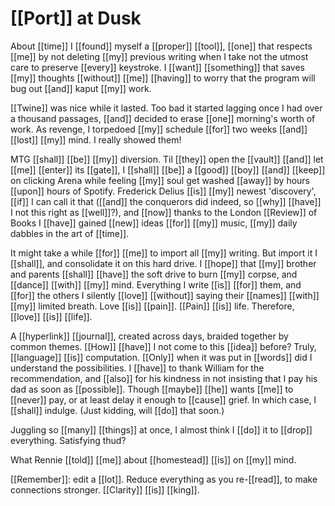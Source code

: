 
# [[Port]] at Dusk


About [[time]] I [[found]] myself a [[proper]] [[tool]], [[one]] that respects [[me]] by not deleting [[my]] previous writing when I take not the utmost care to preserve [[every]] keystroke. I [[want]] [[something]] that saves [[my]] thoughts [[without]] [[me]] [[having]] to worry that the program will bug out [[and]] kaput [[my]] work.

[[Twine]] was nice while it lasted. Too bad it started lagging once I had over a thousand passages, [[and]] decided to erase [[one]] morning's worth of work. As revenge, I torpedoed [[my]] schedule [[for]] two weeks [[and]] [[lost]] [[my]] mind. I really showed them!

MTG [[shall]] [[be]] [[my]] diversion. Til [[they]] open the [[vault]] [[and]] let [[me]] [[enter]] its [[gate]], I [[shall]] [[be]] a [[good]] [[boy]] [[and]] [[keep]] on clicking Arena while feeling [[my]] soul get washed [[away]] by hours [[upon]] hours of Spotify. Frederick Delius [[is]] [[my]] newest 'discovery', [[if]] I can call it that ([[and]] the conquerors did indeed, so [[why]] [[have]] I not this right as [[well]]?), and [[now]] thanks to the London [[Review]] of Books I [[have]] gained [[new]] ideas [[for]] [[my]] music, [[my]] daily dabbles in the art of [[time]].

It might take a while [[for]] [[me]] to import all [[my]] writing. But import it I [[shall]], and consolidate it on this hard drive. I [[hope]] that [[my]] brother and parents [[shall]] [[have]] the soft drive to burn [[my]] corpse, and [[dance]] [[with]] [[my]] mind. Everything I write [[is]] [[for]] them, and [[for]] the others I silently [[love]] [[without]] saying their [[names]] [[with]] [[my]] limited breath. Love [[is]] [[pain]]. [[Pain]] [[is]] life. Therefore, [[love]] [[is]] [[life]].

A [[hyperlink]] [[journal]], created across days, braided together by common themes. [[How]] [[have]] I not come to this [[idea]] before? Truly, [[language]] [[is]] computation. [[Only]] when it was put in [[words]] did I understand the possibilities. I [[have]] to thank William for the recommendation, and [[also]] for his kindness in not insisting that I pay his dad as soon as [[possible]]. Though [[maybe]] [[he]] wants [[me]] to [[never]] pay, or at least delay it enough to [[cause]] grief. In which case, I [[shall]] indulge. (Just kidding, will [[do]] that soon.)

Juggling so [[many]] [[things]] at once, I almost think I [[do]] it to [[drop]] everything. Satisfying thud?

What Rennie [[told]] [[me]] about [[homestead]] [[is]] on [[my]] mind.

[[Remember]]: edit a [[lot]]. Reduce everything as you re-[[read]], to make connections stronger. [[Clarity]] [[is]] [[king]].

